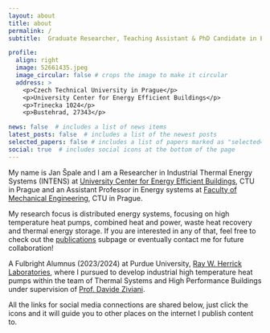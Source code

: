 ```yaml
---
layout: about
title: about
permalink: /
subtitle:  Graduate Researcher, Teaching Assistant & PhD Candidate in Energy & Process Engineering

profile:
  align: right
  image: 52661435.jpeg
  image_circular: false # crops the image to make it circular
  address: >
    <p>Czech Technical University in Prague</p>
    <p>University Center for Energy Efficient Buildings</p>
    <p>Trinecka 1024</p>
    <p>Bustehrad, 27343</p>

news: false  # includes a list of news items
latest_posts: false  # includes a list of the newest posts
selected_papers: false # includes a list of papers marked as "selected={true}"
social: true  # includes social icons at the bottom of the page
---
```

My name is Jan Špale and I am a Researcher in Industrial Thermal Energy Systems (INTENS) at [University Center for Energy Efficient Buildings](https://www.uceeb.cz/en/intens-en/), CTU in Prague and an Assistant Professor in Energy systems at [Faculty of Mechanical Engineering](https://www.fs.cvut.cz/en/home/), CTU in Prague.

My research focus is distributed energy systems, focusing on high temperature heat pumps, combined heat and power, waste heat recovery and thermal energy storage. If you are interested in any of that, feel free to check out the [publications](https://janspale.github.io/publications/) subpage or eventually contact me for future collaboration!

A Fulbright Alumnus (2023/2024) at Purdue University, [Ray W. Herrick Laboratories](https://engineering.purdue.edu/Herrick), where I pursued to develop industrial high temperature heat pumps within the team of Thermal Systems and High Performance Buildings under supervision of [Prof. Davide Ziviani](https://engineering.purdue.edu/ME/People/ptProfile?resource_id=164622).

All the links for social media connections are shared below, just click the icons and it will guide you to other places on the internet I publish content to.
